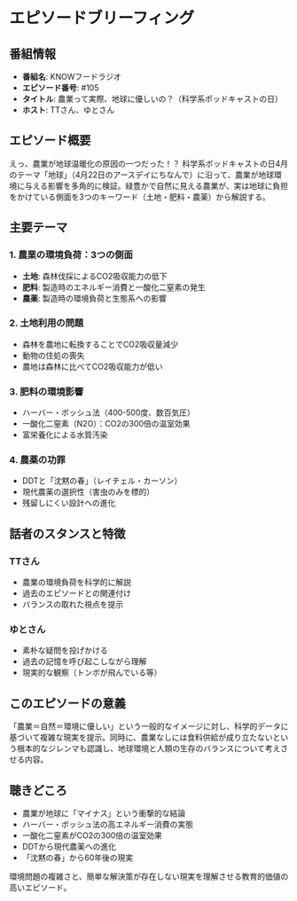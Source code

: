 # エピソードブリーフィング

## 番組情報
- **番組名**: KNOWフードラジオ
- **エピソード番号**: #105
- **タイトル**: 農業って実際、地球に優しいの？（科学系ポッドキャストの日）
- **ホスト**: TTさん、ゆとさん

## エピソード概要

えっ、農業が地球温暖化の原因の一つだった！？
科学系ポッドキャストの日4月のテーマ「地球」（4月22日のアースデイにちなんで）に沿って、農業が地球環境に与える影響を多角的に検証。緑豊かで自然に見える農業が、実は地球に負担をかけている側面を3つのキーワード（土地・肥料・農薬）から解説する。

## 主要テーマ

### 1. 農業の環境負荷：3つの側面
- **土地**: 森林伐採によるCO2吸収能力の低下
- **肥料**: 製造時のエネルギー消費と一酸化二窒素の発生
- **農薬**: 製造時の環境負荷と生態系への影響

### 2. 土地利用の問題
- 森林を農地に転換することでCO2吸収量減少
- 動物の住処の喪失
- 農地は森林に比べてCO2吸収能力が低い

### 3. 肥料の環境影響
- ハーバー・ボッシュ法（400-500度、数百気圧）
- 一酸化二窒素（N2O）：CO2の300倍の温室効果
- 富栄養化による水質汚染

### 4. 農薬の功罪
- DDTと「沈黙の春」（レイチェル・カーソン）
- 現代農薬の選択性（害虫のみを標的）
- 残留しにくい設計への進化

## 話者のスタンスと特徴

### TTさん
- 農業の環境負荷を科学的に解説
- 過去のエピソードとの関連付け
- バランスの取れた視点を提示

### ゆとさん
- 素朴な疑問を投げかける
- 過去の記憶を呼び起こしながら理解
- 現実的な観察（トンボが飛んでいる等）

## このエピソードの意義

「農業＝自然＝環境に優しい」という一般的なイメージに対し、科学的データに基づいて複雑な現実を提示。同時に、農業なしには食料供給が成り立たないという根本的なジレンマも認識し、地球環境と人類の生存のバランスについて考えさせる内容。

## 聴きどころ
- 農業が地球に「マイナス」という衝撃的な結論
- ハーバー・ボッシュ法の高エネルギー消費の実態
- 一酸化二窒素がCO2の300倍の温室効果
- DDTから現代農薬への進化
- 「沈黙の春」から60年後の現実

環境問題の複雑さと、簡単な解決策が存在しない現実を理解させる教育的価値の高いエピソード。
